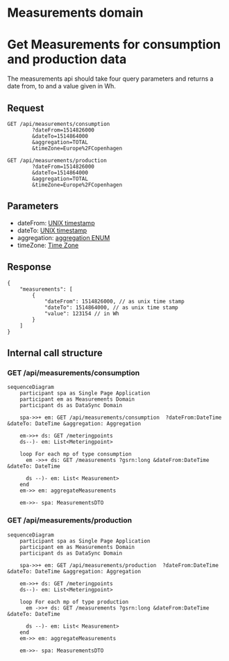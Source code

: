 
# Measurements domain

# Get Measurements for consumption and production data

The measurements api should take four query parameters and returns a date from, to and a value given in Wh.

## Request

```text
GET /api/measurements/consumption
        ?dateFrom=1514826000
        &dateTo=1514864000
        &aggregation=TOTAL
        &timeZone=Europe%2FCopenhagen
```
```text
GET /api/measurements/production
        ?dateFrom=1514826000
        &dateTo=1514864000
        &aggregation=TOTAL
        &timeZone=Europe%2FCopenhagen
```

## Parameters

- dateFrom: [UNIX timestamp](conventions.md#date-from-and-to)
- dateTo: [UNIX timestamp](conventions.md#date-from-and-to)
- aggregation: [aggregation ENUM](conventions.md#aggregation)
- timeZone: [Time Zone](conventions.md#time-zone)

## Response

```jsonc
{
    "measurements": [
        {
            "dateFrom": 1514826000, // as unix time stamp
            "dateTo": 1514864000, // as unix time stamp
            "value": 123154 // in Wh
        }
    ]
}
```

## Internal call structure

### GET /api/measurements/consumption
```mermaid
sequenceDiagram
    participant spa as Single Page Application
    participant em as Measurements Domain
    participant ds as DataSync Domain

    spa->>+ em: GET /api/measurements/consumption  ?dateFrom:DateTime  &dateTo: DateTime &aggregation: Aggregation

    em->>+ ds: GET /meteringpoints
    ds--)- em: List<Meteringpoint>

    loop For each mp of type consumption
      em ->>+ ds: GET /measurements ?gsrn:long &dateFrom:DateTime &dateTo: DateTime

      ds --)- em: List< Measurement>
    end
    em->> em: aggregateMeasurements

    em->>- spa: MeasurementsDTO

```

### GET /api/measurements/production

```mermaid
sequenceDiagram
    participant spa as Single Page Application
    participant em as Measurements Domain
    participant ds as DataSync Domain

    spa->>+ em: GET /api/measurements/production  ?dateFrom:DateTime  &dateTo: DateTime &aggregation: Aggregation

    em->>+ ds: GET /meteringpoints
    ds--)- em: List<Meteringpoint>

    loop For each mp of type production
      em ->>+ ds: GET /measurements ?gsrn:long &dateFrom:DateTime &dateTo: DateTime

      ds --)- em: List< Measurement>
    end
    em->> em: aggregateMeasurements

    em->>- spa: MeasurementsDTO

```
